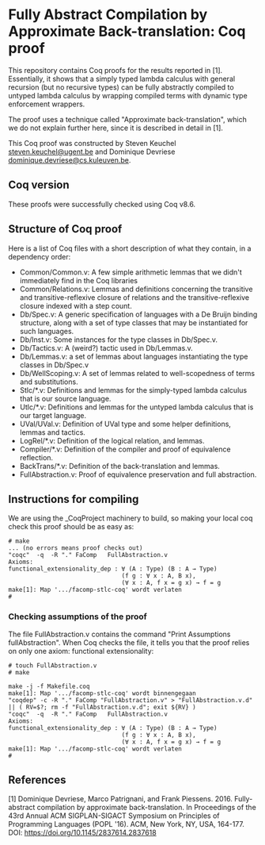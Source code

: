 <meta http-equiv="Content-Type" content="text/html; charset=utf-8" />

# Fully Abstract Compilation by Approximate Back-translation: Coq proof

This repository contains Coq proofs for the results reported in [1].
Essentially, it shows that a simply typed lambda calculus with general recursion
(but no recursive types) can be fully abstractly compiled to untyped lambda
calculus by wrapping compiled terms with dynamic type enforcement wrappers.

The proof uses a technique called "Approximate back-translation", which we do
not explain further here, since it is described in detail in [1].

This Coq proof was constructed by Steven Keuchel <steven.keuchel@ugent.be> and
Dominique Devriese <dominique.devriese@cs.kuleuven.be>.

## Coq version

These proofs were successfully checked using Coq v8.6.

## Structure of Coq proof

Here is a list of Coq files with a short description of what they contain, in a
dependency order:

* Common/Common.v: A few simple arithmetic lemmas that we didn't immediately
find in the Coq libraries
* Common/Relations.v: Lemmas and definitions concerning the transitive and transitive-reflexive closure of relations and the transitive-reflexive closure indexed with a step count.
* Db/Spec.v: A generic specification of languages with a De Bruijn binding structure, along with a set of type classes that may be instantiated for such languages.
* Db/Inst.v: Some instances for the type classes in Db/Spec.v.
* Db/Tactics.v: A (weird?) tactic used in Db/Lemmas.v.
* Db/Lemmas.v: a set of lemmas about languages instantiating the type classes in Db/Spec.v
* Db/WellScoping.v: A set of lemmas related to well-scopedness of terms and substitutions.
* Stlc/*.v: Definitions and lemmas for the simply-typed lambda calculus that is our source language.
* Utlc/*.v: Definitions and lemmas for the untyped lambda calculus that is our target language.
* UVal/UVal.v: Definition of UVal type and some helper definitions, lemmas and tactics.
* LogRel/*.v: Definition of the logical relation, and lemmas.
* Compiler/*.v: Definition of the compiler and proof of equivalence reflection.
* BackTrans/*.v: Definition of the back-translation and lemmas.
* FullAbstraction.v: Proof of equivalence preservation and full abstraction.

## Instructions for compiling

We are using the _CoqProject machinery to build, so making your local coq check
this proof should be as easy as:

    # make
    ... (no errors means proof checks out)
    "coqc"  -q  -R "." FaComp   FullAbstraction.v
    Axioms:
    functional_extensionality_dep : ∀ (A : Type) (B : A → Type)
                                    (f g : ∀ x : A, B x),
                                    (∀ x : A, f x = g x) → f = g
    make[1]: Map '.../facomp-stlc-coq' wordt verlaten
    # 

### Checking assumptions of the proof

The file FullAbstraction.v contains the command "Print Assumptions
fullAbstraction". When Coq checks the file, it tells you that the proof relies
on only one axiom: functional extensionality:

    # touch FullAbstraction.v
    # make
    
    make -j -f Makefile.coq
    make[1]: Map '.../facomp-stlc-coq' wordt binnengegaan
    "coqdep" -c -R "." FaComp "FullAbstraction.v" > "FullAbstraction.v.d" || ( RV=$?; rm -f "FullAbstraction.v.d"; exit ${RV} )
    "coqc"  -q  -R "." FaComp   FullAbstraction.v
    Axioms:
    functional_extensionality_dep : ∀ (A : Type) (B : A → Type)
                                    (f g : ∀ x : A, B x),
                                    (∀ x : A, f x = g x) → f = g
    make[1]: Map '.../facomp-stlc-coq' wordt verlaten
    # 

## References

[1] Dominique Devriese, Marco Patrignani, and Frank Piessens. 2016. Fully-abstract compilation by approximate back-translation. In Proceedings of the 43rd Annual ACM SIGPLAN-SIGACT Symposium on Principles of Programming Languages (POPL '16). ACM, New York, NY, USA, 164-177. DOI: https://doi.org/10.1145/2837614.2837618
